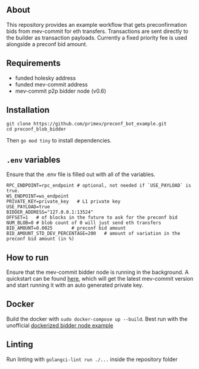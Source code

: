 ## About
This repository provides an example workflow that gets preconfirmation bids from mev-commit for eth transfers. Transactions are sent directly to the builder as transaction payloads. Currently a fixed priority fee is used alongside a preconf bid amount.


## Requirements
- funded holesky address
- funded mev-commit address
- mev-commit p2p bidder node (v0.6)

## Installation
```
git clone https://github.com/primev/preconf_bot_example.git
cd preconf_blob_bidder
```

Then `go mod tiny` to install dependencies.

## `.env` variables
Ensure that the .env file is filled out with all of the variables.
```
RPC_ENDPOINT=rpc_endpoint # optional, not needed if `USE_PAYLOAD` is true.
WS_ENDPOINT=ws_endpoint
PRIVATE_KEY=private_key   # L1 private key
USE_PAYLOAD=true
BIDDER_ADDRESS="127.0.0.1:13524"
OFFSET=1   # of blocks in the future to ask for the preconf bid
NUM_BLOB=0 # blob count of 0 will just send eth transfers
BID_AMOUNT=0.0025       # preconf bid amount
BID_AMOUNT_STD_DEV_PERCENTAGE=200   # amount of variation in the preconf bid amount (in %)
```
## How to run
Ensure that the mev-commit bidder node is running in the background. A quickstart can be found [here](https://docs.primev.xyz/get-started/quickstart), which will get the latest mev-commit version and start running it with an auto generated private key. 

## Docker
Build the docker with `sudo docker-compose up --build`. Best run with the unofficial [dockerized bidder node example](https://github.com/primev/bidder_node_docker)

## Linting
Run linting with `golangci-lint run ./...` inside the repository folder